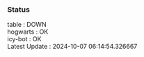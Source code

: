 ### Status


table : DOWN  
hogwarts : OK  
icy-bot : OK  
Latest Update : 2024-10-07 06:14:54.326667

